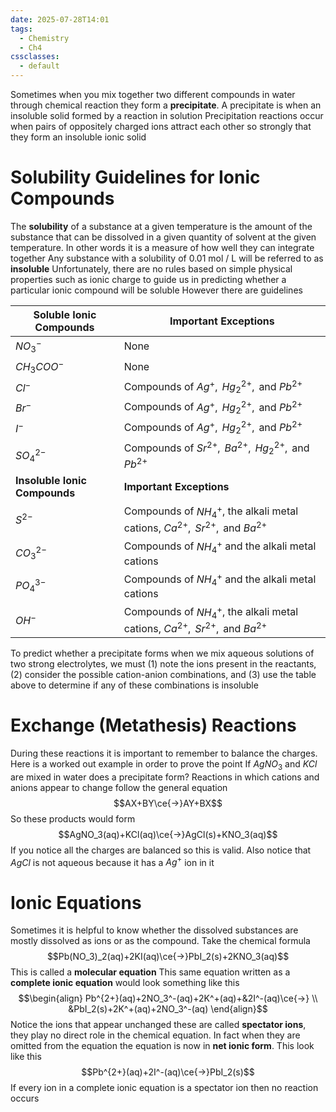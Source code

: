 ```yaml
---
date: 2025-07-28T14:01
tags:
  - Chemistry
  - Ch4
cssclasses:
  - default
---
```

Sometimes when you mix together two different compounds in water through chemical reaction they form a **precipitate**. A precipitate is when an insoluble solid formed by a reaction in solution
Precipitation reactions occur when pairs of oppositely charged ions attract each other so strongly that they form an insoluble ionic solid

# Solubility Guidelines for Ionic Compounds
The **solubility** of a substance at a given temperature is the amount of the substance that can be dissolved in a given quantity of solvent at the given temperature. In other words it is a measure of how well they can integrate together
Any substance with a solubility of $0.01\text{ mol }/\text{ L }$ will be referred to as **insoluble** 
Unfortunately, there are no rules based on simple physical properties such as ionic charge to guide us in predicting whether a particular ionic compound will be soluble
However there are guidelines

| Soluble Ionic Compounds       | Important Exceptions                                                                           |
| ----------------------------- | ---------------------------------------------------------------------------------------------- |
| $NO_3^-$                      | None                                                                                           |
| $CH_3COO^-$                   | None                                                                                           |
| $Cl^-$                        | Compounds of $Ag^+,\text{ }Hg_2^{2+},\text{ and }Pb^{2+}$                                      |
| $Br^-$                        | Compounds of $Ag^+,\text{ }Hg_2^{2+},\text{ and }Pb^{2+}$                                      |
| $I^-$                         | Compounds of $Ag^+,\text{ }Hg_2^{2+},\text{ and }Pb^{2+}$                                      |
| $SO_4^{2-}$                   | Compounds of $Sr^{2+},\text{ }Ba^{2+},\text{ }Hg_2^{2+},\text{ and }Pb^{2+}$                   |
| **Insoluble Ionic Compounds** | **Important Exceptions**<br>                                                                   |
| $S^{2-}$                      | Compounds of $NH_4^+$, the alkali metal cations, $Ca^{2+},\text{ }Sr^{2+},\text{ and }Ba^{2+}$ |
| $CO_3^{2-}$                   | Compounds of $NH_4^+$ and the alkali metal cations                                             |
| $PO_4^{3-}$                   | Compounds of $NH_4^+$ and the alkali metal cations                                             |
| $OH^-$                        | Compounds of $NH_4^+$, the alkali metal cations, $Ca^{2+},\text{ }Sr^{2+},\text{ and }Ba^{2+}$ |

To predict whether a precipitate forms when we mix aqueous solutions of two strong electrolytes, we must (1) note the ions present in the reactants, (2) consider the possible cation-anion combinations, and (3) use the table above to determine if any of these combinations is insoluble

# Exchange (Metathesis) Reactions
During these reactions it is important to remember to balance the charges. Here is a worked out example in order to prove the point
If $AgNO_3$ and $KCl$ are mixed in water does a precipitate form?
Reactions in which cations and anions appear to change follow the general equation
$$AX+BY\ce{->}AY+BX$$
So these products would form$$AgNO_3(aq)+KCl(aq)\ce{->}AgCl(s)+KNO_3(aq)$$
If you notice all the charges are balanced so this is valid. Also notice that $AgCl$ is not aqueous because it has a $Ag^+$ ion in it

# Ionic Equations
Sometimes it is helpful to know whether the dissolved substances are mostly dissolved as ions or as the compound. Take the chemical formula$$Pb(NO_3)_2(aq)+2KI(aq)\ce{->}PbI_2(s)+2KNO_3(aq)$$
This is called a **molecular equation**
This same equation written as a **complete ionic equation** would look something like this
$$\begin{align}
Pb^{2+}(aq)+2NO_3^-(aq)+2K^+(aq)+&2I^-(aq)\ce{->} \\
&PbI_2(s)+2K^+(aq)+2NO_3^-(aq)
\end{align}$$
Notice the ions that appear unchanged these are called **spectator ions**, they play no direct role in the chemical equation. In fact when they are omitted from the equation the equation is now in **net ionic form**. This look like this$$Pb^{2+}(aq)+2I^-(aq)\ce{->}PbI_2(s)$$
If every ion in a complete ionic equation is a spectator ion then no reaction occurs

